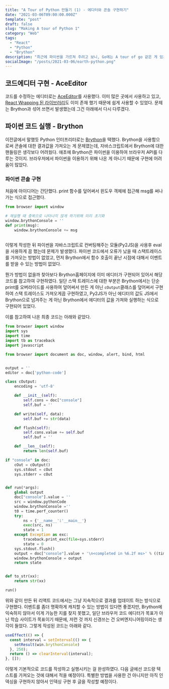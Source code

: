 ```yaml
---
title: "A Tour of Python 만들기 (1) - 에디터와 콘솔 구현하기"
date: "2021-03-06T09:00:00.000Z"
template: "post"
draft: false
slug: "Making A tour of Python 1"
category: "Web"
tags:
  - "React"
  - "Python"
  - "Brython"
description: "최근에 파이썬을 가르쳐 주려고 보니, Go에는 A tour of go 같은 게 있는데 파이썬은 없는지 확인해 보니 없는 것 같았다. (못 찾은 거일 수도 있지만...) 물론 코드카데미 같은 곳도 있긴 하겠지만 별로 가벼운 서비스는 아니라고 생각이 들어서, 최근에 목말랐던 사이드 프로젝트에 대한 욕구도 충족하기 위해 직접 만들어 보기로 했다."
socialImage: "/posts/2021-03-06/earth-python.png"
---
```

## 코드에디터 구현 - AceEditor

코드를 수정하는 에디터로는 [AceEditor](https://ace.c9.io/)를 사용했다. 이미 많은 곳에서 사용하고 있고, [React Wrapping 된 라이브러리](https://github.com/securingsincity/react-ace)도 이미 존재 했기 때문에 쉽게 사용할 수 있었다. 문제는 Brython과 섞어 쓰면서 발생했는데 그건 아래에서 다시 다루겠다.

## 파이썬 코드 실행 - Brython

이전글에서 말했듯 Python 인터프리터로는 [Brython]()을 택했다. Brython을 사용함으로써 콘솔에 대한 결과값을 가져오는 게 문제였는데, 자바스크립트에서 Brython에 대한 핸들링은 생각보다 어려웠다. 애초에 Brython은 파이썬을 이용하여 브라우저 API를 다루는 것이지. 브라우저에서 파이썬을 이용하기 위해 나온 게 아니기 때문에 구현에 어려움이 많았다.
### 파이썬 콘솔 구현

처음에 아이디어는 간단했다. print 함수를 덮어써서 윈도우 객체에 접근해 msg를 써나가는 식으로 접근했다.

```python
from browser import window

# 재실행 때 중복으로 나타나지 않게 하기위해 미리 초기화
window.brythonConsole = ''
def print(msg):
    window.brythonConsole += msg
   
```

이렇게 작성한 뒤 파이썬을 자바스크립트로 컨버팅해주는 모듈(Py2JS)을 사용후 eval을 사용하게 끔 했는데 문제가 발생했다. 파이썬 코드에서 오류가 났을 때 스택트레이스를 가져오는 방법이 없었고, 먼저 Brython에서 함수 호출이 끝난 시점에 대해서 이벤트를 받을 수 있는 방법이 없었다.

뭔가 방법이 없을까 찾아보다 Brython홈페이지에 이미 에디터가 구현되어 있어서 해당 코드를 참고하여 구현하였다.  일단 스택 트레이스에 대한 부분은 Brython에서는 단순 print를 오버라이드를 사용하여 덮어써서 만든 게 아닌 `cOutput`클래스를 덮어써서 구현하여 스택 트레이스도 가져오게끔 구현하였고, Py2JS가 아닌 에디터의 값도 JS에서 Brython으로 넘겨주는 게 아닌 Brython에서 에디터의 값을 가져와 실행하는 식으로 구현되어 있었다.

이를 참고하여 나온 최종 코드는 아래와 같았다.

```python
from browser import window
import sys
import time
import tb as traceback
import javascript

from browser import document as doc, window, alert, bind, html


output = ''
editor = doc['python-code']

class cOutput:
    encoding = 'utf-8'

    def __init__(self):
        self.cons = doc["console"]
        self.buf = ''

    def write(self, data):
        self.buf += str(data)

    def flush(self):
        self.cons.value += self.buf
        self.buf = ''

    def __len__(self):
        return len(self.buf)

if "console" in doc:
    cOut = cOutput()
    sys.stdout = cOut
    sys.stderr = cOut


def run(*args):
    global output
    doc["console"].value = ''
    src = window.pythonCode
    window.brythonConsole =''
    t0 = time.perf_counter()
    try:
        ns = {'__name__':'__main__'}
        exec(src, ns)
        state = 1
    except Exception as exc:
        traceback.print_exc(file=sys.stderr)
        state = 0
    sys.stdout.flush()
    output = doc["console"].value + '\n<completed in %6.2f ms>' % ((time.perf_counter() - t0) * 1000.0)
    window.brythonConsole = output
    return state


def to_str(xx):
    return str(xx)

run()
```

위와 같이 만든 뒤 리액트 코드에서는 그냥 지속적으로 결과를 업데이트 하는 방식으로 구현했다. 이벤트를 좀더 명확하게 캐치할 수 있는 방법이 있다면 좋겠지만, Brython에 익숙하지 않아서 이게 가능한 지를 찾지 못했고, 일단 브라우저 코드 에디터가 목표가 아닌 학습 사이트가 목표이기 때문에, 저런 것 까지 신경쓰는 건 오버엔지니어링이라는 생각이 들었다. 그렇게 작성된 코드는 아래와 같다.

```typescript
useEffect(() => {
  const interval = setInterval(() => {
    setResult(win.brythonConsole)
  }, 250);
  return () => clearInterval(interval);
}, []);

```

이렇게 기본적으로 코드를 작성하고 실행시키는 걸 완성하였다. 다음 글에선 코드랑 텍스트를 가져오는 것에 대해서 적을 예정이다. 특별한 방법을 사용한 건 아니지만 아직 인덱싱을 구현하지 않아서 인덱싱 구현 후 글을 작성할 예정이다.

